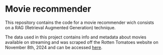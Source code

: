 # Movie recommender

This repository contains the code for a movie recommender wich consists on a RAG (Retrieval Augmented Generation) technique. 

The data used in this project contains info and metadata about movies available on streaming and was scraped off the Rotten Tomatoes website on November 8th, 2024 and can be accessed [here](https://www.kaggle.com/datasets/rafaelsguerra/movies-at-home).